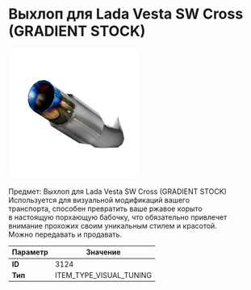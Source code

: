 # Выхлоп для Lada Vesta SW Cross (GRADIENT STOCK)

![Item Image](../img/3124.webp?raw=true)

Предмет: Выхлоп для Lada Vesta SW Cross (GRADIENT STOCK)<br>Используется для визуальной модификаций вашего<br>транспорта, способен превратить ваше ржавое корыто<br>в настоящую порхающую бабочку, что обязательно привлечет<br>внимание прохожих своим уникальным стилем и красотой.<br>Можно передавать и продавать.


| Параметр | Значение |
|----------|----------|
| **ID** | 3124 |
| **Тип** | ITEM_TYPE_VISUAL_TUNING |

